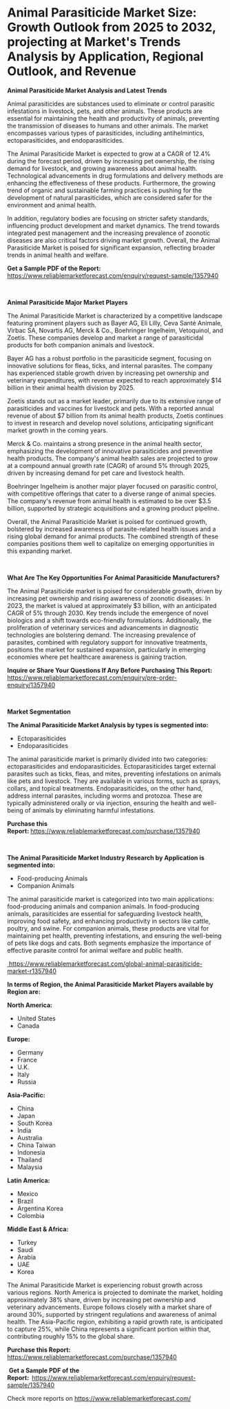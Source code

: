 <p><h1>Animal Parasiticide Market Size: Growth Outlook from 2025 to 2032, projecting at Market's Trends Analysis by Application, Regional Outlook, and Revenue</h1></p><p><strong>Animal Parasiticide Market Analysis and Latest Trends</strong></p>
<p><p>Animal parasiticides are substances used to eliminate or control parasitic infestations in livestock, pets, and other animals. These products are essential for maintaining the health and productivity of animals, preventing the transmission of diseases to humans and other animals. The market encompasses various types of parasiticides, including antihelmintics, ectoparasiticides, and endoparasiticides.</p><p>The Animal Parasiticide Market is expected to grow at a CAGR of 12.4% during the forecast period, driven by increasing pet ownership, the rising demand for livestock, and growing awareness about animal health. Technological advancements in drug formulations and delivery methods are enhancing the effectiveness of these products. Furthermore, the growing trend of organic and sustainable farming practices is pushing for the development of natural parasiticides, which are considered safer for the environment and animal health.</p><p>In addition, regulatory bodies are focusing on stricter safety standards, influencing product development and market dynamics. The trend towards integrated pest management and the increasing prevalence of zoonotic diseases are also critical factors driving market growth. Overall, the Animal Parasiticide Market is poised for significant expansion, reflecting broader trends in animal health and welfare.</p></p>
<p><strong>Get a Sample PDF of the Report:&nbsp;</strong> <a href="https://www.reliablemarketforecast.com/enquiry/request-sample/1357940?utm_campaign=1840&utm_medium=2&utm_source=Github&utm_content=ia&utm_term=09032025&utm_id=animal-parasiticide">https://www.reliablemarketforecast.com/enquiry/request-sample/1357940</a></p>
<p>&nbsp;</p>
<p><strong>Animal Parasiticide Major Market Players</strong></p>
<p><p>The Animal Parasiticide Market is characterized by a competitive landscape featuring prominent players such as Bayer AG, Eli Lilly, Ceva Santé Animale, Virbac SA, Novartis AG, Merck & Co., Boehringer Ingelheim, Vetoquinol, and Zoetis. These companies develop and market a range of parasiticidal products for both companion animals and livestock. </p><p>Bayer AG has a robust portfolio in the parasiticide segment, focusing on innovative solutions for fleas, ticks, and internal parasites. The company has experienced stable growth driven by increasing pet ownership and veterinary expenditures, with revenue expected to reach approximately $14 billion in their animal health division by 2025.</p><p>Zoetis stands out as a market leader, primarily due to its extensive range of parasiticides and vaccines for livestock and pets. With a reported annual revenue of about $7 billion from its animal health products, Zoetis continues to invest in research and develop novel solutions, anticipating significant market growth in the coming years.</p><p>Merck & Co. maintains a strong presence in the animal health sector, emphasizing the development of innovative parasiticides and preventive health products. The company's animal health sales are projected to grow at a compound annual growth rate (CAGR) of around 5% through 2025, driven by increasing demand for pet care and livestock health.</p><p>Boehringer Ingelheim is another major player focused on parasitic control, with competitive offerings that cater to a diverse range of animal species. The company's revenue from animal health is estimated to be over $3.5 billion, supported by strategic acquisitions and a growing product pipeline.</p><p>Overall, the Animal Parasiticide Market is poised for continued growth, bolstered by increased awareness of parasite-related health issues and a rising global demand for animal products. The combined strength of these companies positions them well to capitalize on emerging opportunities in this expanding market.</p></p>
<p>&nbsp;</p>
<p><strong>What Are The Key Opportunities For Animal Parasiticide Manufacturers?</strong></p>
<p><p>The Animal Parasiticide market is poised for considerable growth, driven by increasing pet ownership and rising awareness of zoonotic diseases. In 2023, the market is valued at approximately $3 billion, with an anticipated CAGR of 5% through 2030. Key trends include the emergence of novel biologics and a shift towards eco-friendly formulations. Additionally, the proliferation of veterinary services and advancements in diagnostic technologies are bolstering demand. The increasing prevalence of parasites, combined with regulatory support for innovative treatments, positions the market for sustained expansion, particularly in emerging economies where pet healthcare awareness is gaining traction.</p></p>
<p><strong>Inquire or Share Your Questions If Any Before Purchasing This Report:</strong> <a href="https://www.reliablemarketforecast.com/enquiry/pre-order-enquiry/1357940?utm_campaign=1840&utm_medium=2&utm_source=Github&utm_content=ia&utm_term=09032025&utm_id=animal-parasiticide">https://www.reliablemarketforecast.com/enquiry/pre-order-enquiry/1357940</a></p>
<p>&nbsp;</p>
<p><strong>Market Segmentation</strong></p>
<p><strong>The Animal Parasiticide Market Analysis by types is segmented into:</strong></p>
<p><ul><li>Ectoparasiticides</li><li>Endoparasiticides</li></ul></p>
<p><p>The animal parasiticide market is primarily divided into two categories: ectoparasiticides and endoparasiticides. Ectoparasiticides target external parasites such as ticks, fleas, and mites, preventing infestations on animals like pets and livestock. They are available in various forms, such as sprays, collars, and topical treatments. Endoparasiticides, on the other hand, address internal parasites, including worms and protozoa. These are typically administered orally or via injection, ensuring the health and well-being of animals by eliminating harmful infestations.</p></p>
<p><strong>Purchase this Report:&nbsp;</strong><a href="https://www.reliablemarketforecast.com/purchase/1357940?utm_campaign=1840&utm_medium=2&utm_source=Github&utm_content=ia&utm_term=09032025&utm_id=animal-parasiticide">https://www.reliablemarketforecast.com/purchase/1357940</a></p>
<p>&nbsp;</p>
<p><strong>The Animal Parasiticide Market Industry Research by Application is segmented into:</strong></p>
<p><ul><li>Food-producing Animals</li><li>Companion Animals</li></ul></p>
<p><p>The animal parasiticide market is categorized into two main applications: food-producing animals and companion animals. In food-producing animals, parasiticides are essential for safeguarding livestock health, improving food safety, and enhancing productivity in sectors like cattle, poultry, and swine. For companion animals, these products are vital for maintaining pet health, preventing infestations, and ensuring the well-being of pets like dogs and cats. Both segments emphasize the importance of effective parasite control for animal welfare and public health.</p></p>
<p><a href="https://www.reliablemarketforecast.com/global-animal-parasiticide-market-r1357940?utm_campaign=1840&utm_medium=2&utm_source=Github&utm_content=ia&utm_term=09032025&utm_id=animal-parasiticide">&nbsp;https://www.reliablemarketforecast.com/global-animal-parasiticide-market-r1357940</a></p>
<p><strong>In terms of Region, the Animal Parasiticide Market Players available by Region are:</strong></p>
<p>
    <p> <strong> North America: </strong>
        <ul>
            <li>United States</li>
            <li>Canada</li>
        </ul>
        </p> 
    <p> <strong> Europe: </strong>
        <ul>
            <li>Germany</li>
            <li>France</li>
            <li>U.K.</li>
            <li>Italy</li>
            <li>Russia</li>
        </ul>
        </p> 
    <p> <strong> Asia-Pacific: </strong>
        <ul>
            <li>China</li>
            <li>Japan</li>
            <li>South Korea</li>
            <li>India</li>
            <li>Australia</li>
            <li>China Taiwan</li>
            <li>Indonesia</li>
            <li>Thailand</li>
            <li>Malaysia</li>
        </ul>
        </p> 
    <p> <strong> Latin America: </strong>
        <ul>
            <li>Mexico</li>
            <li>Brazil</li>
            <li>Argentina Korea</li>
            <li>Colombia</li>
        </ul>
        </p> 
    <p> <strong> Middle East & Africa: </strong>
        <ul>
            <li>Turkey</li>
            <li>Saudi</li>
            <li>Arabia</li>
            <li>UAE</li>
            <li>Korea</li>
        </ul>
    </p>
    </p>
<p><p>The Animal Parasiticide Market is experiencing robust growth across various regions. North America is projected to dominate the market, holding approximately 38% share, driven by increasing pet ownership and veterinary advancements. Europe follows closely with a market share of around 30%, supported by stringent regulations and awareness of animal health. The Asia-Pacific region, exhibiting a rapid growth rate, is anticipated to capture 25%, while China represents a significant portion within that, contributing roughly 15% to the global share.</p></p>
<p><strong>Purchase this Report: </strong><a href="https://www.reliablemarketforecast.com/purchase/1357940?utm_campaign=1840&utm_medium=2&utm_source=Github&utm_content=ia&utm_term=09032025&utm_id=animal-parasiticide">https://www.reliablemarketforecast.com/purchase/1357940</a></p>
<p>&nbsp;<strong>Get a Sample PDF of the Report:&nbsp;&nbsp;</strong><a href="https://www.reliablemarketforecast.com/enquiry/request-sample/1357940?utm_campaign=1840&utm_medium=2&utm_source=Github&utm_content=ia&utm_term=09032025&utm_id=animal-parasiticide">https://www.reliablemarketforecast.com/enquiry/request-sample/1357940</a></p>
<p><strong></strong></p>
<p>Check more reports on <a href="https://www.reliablemarketforecast.com/?utm_campaign=1840&utm_medium=2&utm_source=Github&utm_content=ia&utm_term=09032025&utm_id=animal-parasiticide">https://www.reliablemarketforecast.com/</a></p>